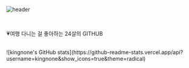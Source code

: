 ![header](https://capsule-render.vercel.app/api?type=waving&color=auto&height=300&section=header&text=kingnone%20&fontSize=90)

<br/>

:heartpulse:여행 다니는 걸 좋아하는 24살의 GITHUB

<br/>
![kingnone's GitHub stats](https://github-readme-stats.vercel.app/api?username=kingnone&show_icons=true&theme=radical)